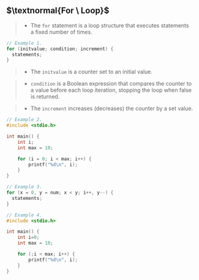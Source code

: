 ## $\textnormal{For \ Loop}$

> - The `for` statement is a loop structure that executes statements <br />
    a fixed number of times.

```c
// Example 1.
for (initvalue; condition; increment) {
  statements;
}
```

> - The `initvalue` is a counter set to an initial value.

> - `condition` is a Boolean expression that compares the counter to <br />
    a value before each loop iteration, stopping the loop when false <br />
    is returned.

> - The `increment` increases (decreases) the counter by a set value.

```c
// Example 2.
#include <stdio.h>

int main() {
    int i;
    int max = 10;

    for (i = 0; i < max; i++) {
        printf("%d\n", i);
    }
}
```

```c
// Example 3.
for (x = 0, y = num; x < y; i++, y--) {
  statements;
}
```

```c
// Example 4.
#include <stdio.h>

int main() {
    int i=0;
    int max = 10;

    for (;i < max; i++) {
        printf("%d\n", i);
    }
}
```
